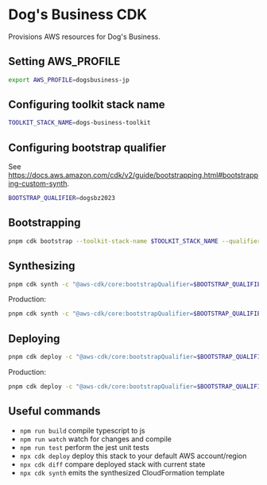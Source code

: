# Dog's Business CDK

Provisions AWS resources for Dog's Business.

## Setting AWS_PROFILE

```sh
export AWS_PROFILE=dogsbusiness-jp
```

## Configuring toolkit stack name

```sh
TOOLKIT_STACK_NAME=dogs-business-toolkit
```

## Configuring bootstrap qualifier

See <https://docs.aws.amazon.com/cdk/v2/guide/bootstrapping.html#bootstrapping-custom-synth>.

```sh
BOOTSTRAP_QUALIFIER=dogsbz2023
```

## Bootstrapping

```sh
pnpm cdk bootstrap --toolkit-stack-name $TOOLKIT_STACK_NAME --qualifier $BOOTSTRAP_QUALIFIER
```

## Synthesizing

```sh
pnpm cdk synth -c "@aws-cdk/core:bootstrapQualifier=$BOOTSTRAP_QUALIFIER"
```

Production:

```sh
pnpm cdk synth -c "@aws-cdk/core:bootstrapQualifier=$BOOTSTRAP_QUALIFIER" -c "dogs-business:deployment-stage=production"
```

## Deploying

```sh
pnpm cdk deploy -c "@aws-cdk/core:bootstrapQualifier=$BOOTSTRAP_QUALIFIER"
```

Production:

```sh
pnpm cdk deploy -c "@aws-cdk/core:bootstrapQualifier=$BOOTSTRAP_QUALIFIER" -c "dogs-business:deployment-stage=production"
```

## Useful commands

* `npm run build`   compile typescript to js
* `npm run watch`   watch for changes and compile
* `npm run test`    perform the jest unit tests
* `npx cdk deploy`  deploy this stack to your default AWS account/region
* `npx cdk diff`    compare deployed stack with current state
* `npx cdk synth`   emits the synthesized CloudFormation template
